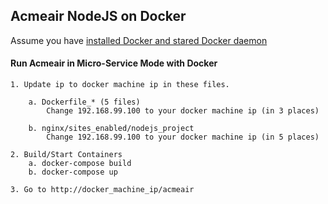 ## Acmeair NodeJS on Docker 


Assume you have [installed Docker and stared Docker daemon](https://docs.docker.com/installation/)
	
		
#### Run Acmeair in Micro-Service Mode with Docker

	1. Update ip to docker machine ip in these files.
		
		a. Dockerfile_* (5 files)
			Change 192.168.99.100 to your docker machine ip (in 3 places)
		
		b. nginx/sites_enabled/nodejs_project	
			Change 192.168.99.100 to your docker machine ip (in 5 places)
	
	2. Build/Start Containers
		a. docker-compose build
		b. docker-compose up
	
	3. Go to http://docker_machine_ip/acmeair
	




	